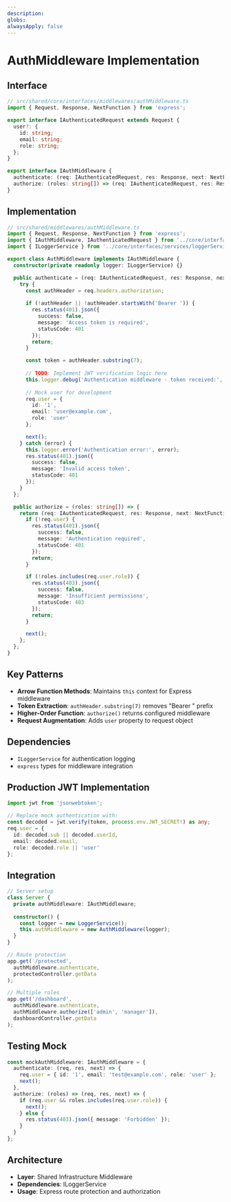 ```yaml
---
description:
globs:
alwaysApply: false
---
```

# AuthMiddleware Implementation

## Interface
```typescript
// src/shared/core/interfaces/middlewares/authMiddleware.ts
import { Request, Response, NextFunction } from 'express';

export interface IAuthenticatedRequest extends Request {
  user?: {
    id: string;
    email: string;
    role: string;
  };
}

export interface IAuthMiddleware {
  authenticate: (req: IAuthenticatedRequest, res: Response, next: NextFunction) => void;
  authorize: (roles: string[]) => (req: IAuthenticatedRequest, res: Response, next: NextFunction) => void;
}
```

## Implementation
```typescript
// src/shared/middlewares/authMiddleware.ts
import { Request, Response, NextFunction } from 'express';
import { IAuthMiddleware, IAuthenticatedRequest } from '../core/interfaces/middlewares/authMiddleware';
import { ILoggerService } from '../core/interfaces/services/loggerService';

export class AuthMiddleware implements IAuthMiddleware {
  constructor(private readonly logger: ILoggerService) {}

  public authenticate = (req: IAuthenticatedRequest, res: Response, next: NextFunction): void => {
    try {
      const authHeader = req.headers.authorization;
      
      if (!authHeader || !authHeader.startsWith('Bearer ')) {
        res.status(401).json({
          success: false,
          message: 'Access token is required',
          statusCode: 401
        });
        return;
      }

      const token = authHeader.substring(7);
      
      // TODO: Implement JWT verification logic here
      this.logger.debug('Authentication middleware - token received:', token);
      
      // Mock user for development
      req.user = {
        id: '1',
        email: 'user@example.com',
        role: 'user'
      };

      next();
    } catch (error) {
      this.logger.error('Authentication error:', error);
      res.status(401).json({
        success: false,
        message: 'Invalid access token',
        statusCode: 401
      });
    }
  };

  public authorize = (roles: string[]) => {
    return (req: IAuthenticatedRequest, res: Response, next: NextFunction): void => {
      if (!req.user) {
        res.status(401).json({
          success: false,
          message: 'Authentication required',
          statusCode: 401
        });
        return;
      }

      if (!roles.includes(req.user.role)) {
        res.status(403).json({
          success: false,
          message: 'Insufficient permissions',
          statusCode: 403
        });
        return;
      }

      next();
    };
  };
}
```

## Key Patterns
- **Arrow Function Methods**: Maintains `this` context for Express middleware
- **Token Extraction**: `authHeader.substring(7)` removes "Bearer " prefix
- **Higher-Order Function**: `authorize()` returns configured middleware
- **Request Augmentation**: Adds `user` property to request object

## Dependencies
- `ILoggerService` for authentication logging
- `express` types for middleware integration

## Production JWT Implementation
```typescript
import jwt from 'jsonwebtoken';

// Replace mock authentication with:
const decoded = jwt.verify(token, process.env.JWT_SECRET!) as any;
req.user = {
  id: decoded.sub || decoded.userId,
  email: decoded.email,
  role: decoded.role || 'user'
};
```

## Integration
```typescript
// Server setup
class Server {
  private authMiddleware: IAuthMiddleware;
  
  constructor() {
    const logger = new LoggerService();
    this.authMiddleware = new AuthMiddleware(logger);
  }
}

// Route protection
app.get('/protected', 
  authMiddleware.authenticate,
  protectedController.getData
);

// Multiple roles
app.get('/dashboard',
  authMiddleware.authenticate,
  authMiddleware.authorize(['admin', 'manager']),
  dashboardController.getData
);
```

## Testing Mock
```typescript
const mockAuthMiddleware: IAuthMiddleware = {
  authenticate: (req, res, next) => {
    req.user = { id: '1', email: 'test@example.com', role: 'user' };
    next();
  },
  authorize: (roles) => (req, res, next) => {
    if (req.user && roles.includes(req.user.role)) {
      next();
    } else {
      res.status(403).json({ message: 'Forbidden' });
    }
  }
};
```

## Architecture
- **Layer**: Shared Infrastructure Middleware
- **Dependencies**: ILoggerService
- **Usage**: Express route protection and authorization
